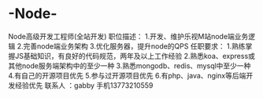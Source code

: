 # -Node-
Node高级开发工程师(全站开发)   职位描述：  1.开发、维护乐视M站node端业务逻辑  2.完善node端业务架构  3.优化服务器，提升node的QPS   任职要求：  1.熟练掌握JS基础知识，有良好的代码规范，两年及以上工作经验  2.熟悉koa、express或其他node服务端架构中的至少一种  3.熟悉mongodb、redis、mysql中至少一种  4.有自己的开源项目优先  5.参与过开源项目优先  6.有php、java、nginx等后端开发经验优先 联系人 ：gabby  手机13773210559
